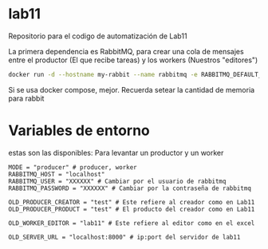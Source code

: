 # lab11

Repositorio para el codigo de automatización de Lab11

La primera dependencia es RabbitMQ, para crear una cola de mensajes entre el productor (El que recibe tareas) y los workers (Nuestros "editores")

```sh
docker run -d --hostname my-rabbit --name rabbitmq -e RABBITMQ_DEFAULT_USER=lab11 -e RABBITMQ_DEFAULT_PASS=Laboratorio11! -p 5672:5672 -p 15672:15672 rabbitmq:4.0-management

```

Si se usa docker compose, mejor. Recuerda setear la cantidad de memoria para rabbit

# Variables de entorno

estas son las disponibles: Para levantar un productor y un worker

```dotenv
MODE = "producer" # producer, worker
RABBITMQ_HOST = "localhost"
RABBITMQ_USER = "XXXXXX" # Cambiar por el usuario de rabbitmq
RABBITMQ_PASSWORD = "XXXXXX" # Cambiar por la contraseña de rabbitmq

OLD_PRODUCER_CREATOR = "test" # Este refiere al creador como en Lab11
OLD_PRODUCER_PRODUCT = "test" # El producto del creador como en Lab11

OLD_WORKER_EDITOR = "lab11" # Este refiere al editor como en el excel

OLD_SERVER_URL = "localhost:8000" # ip:port del servidor de lab11
```
